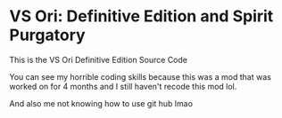# VS Ori: Definitive Edition and Spirit Purgatory
This is the VS Ori Definitive Edition Source Code

You can see my horrible coding skills because this was a mod
that was worked on for 4 months and I still haven't
recode this mod lol.

And also me not knowing how to use git hub lmao
